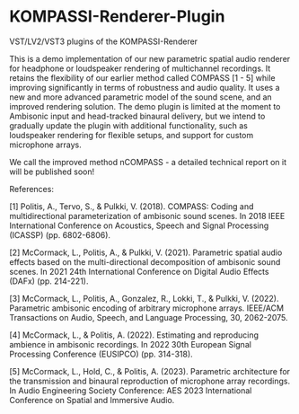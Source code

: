 # KOMPASSI-Renderer-Plugin
VST/LV2/VST3 plugins of the KOMPASSI-Renderer

This is a demo implementation of our new parametric spatial audio renderer for headphone or loudspeaker rendering of multichannel recordings. It retains the flexibility of our earlier method called COMPASS [1 - 5] while improving significantly in terms of robustness and audio quality. It uses a new and more advanced parametric model of the sound scene, and an improved rendering solution. The demo plugin is limited at the moment to Ambisonic input and head-tracked binaural delivery, but we intend to gradually update the plugin with additional functionality, such as loudspeaker rendering for flexible setups, and support for custom microphone arrays.

We call the improved method nCOMPASS - a detailed technical report on it will be published soon!


References:

[1] Politis, A., Tervo, S., & Pulkki, V. (2018). COMPASS: Coding and multidirectional parameterization of ambisonic sound scenes. In 2018 IEEE International Conference on Acoustics, Speech and Signal Processing (ICASSP) (pp. 6802-6806).

[2] McCormack, L., Politis, A., & Pulkki, V. (2021). Parametric spatial audio effects based on the multi-directional decomposition of ambisonic sound scenes. In 2021 24th International Conference on Digital Audio Effects (DAFx) (pp. 214-221).

[3] McCormack, L., Politis, A., Gonzalez, R., Lokki, T., & Pulkki, V. (2022). Parametric ambisonic encoding of arbitrary microphone arrays. IEEE/ACM Transactions on Audio, Speech, and Language Processing, 30, 2062-2075.

[4] McCormack, L., & Politis, A. (2022). Estimating and reproducing ambience in ambisonic recordings. In 2022 30th European Signal Processing Conference (EUSIPCO) (pp. 314-318).

[5] McCormack, L., Hold, C., & Politis, A. (2023). Parametric architecture for the transmission and binaural reproduction of microphone array recordings. In Audio Engineering Society Conference: AES 2023 International Conference on Spatial and Immersive Audio.
